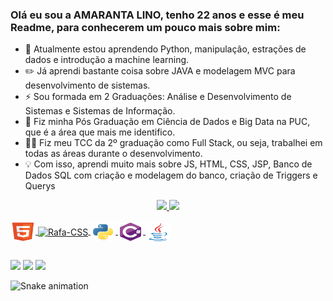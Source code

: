 ###  Olá eu sou a AMARANTA LINO, tenho 22 anos e esse é meu Readme, para conhecerem um pouco mais sobre mim:
- 🌱 Atualmente estou aprendendo Python, manipulação, estrações de dados e introdução a machine learning.
- ✏️ Já aprendi bastante coisa sobre JAVA e modelagem MVC para desenvolvimento de sistemas.
- ⚡ Sou formada em 2 Graduações: Análise e Desenvolvimento de Sistemas e Sistemas de Informação.
- 🎲 Fiz minha Pós Graduação em Ciência de Dados e Big Data na PUC, que é a área que mais me identifico.
- 👩‍💻 Fiz meu TCC da 2º graduação como Full Stack, ou seja, trabalhei em todas as áreas durante o desenvolvimento.
- 💡 Com isso, aprendi muito mais sobre JS, HTML, CSS, JSP, Banco de Dados SQL com criação e modelagem do banco, criação de Triggers e Querys

<div align="center">
  <a href="https://github.com/AmarantaLino">
  <img height="180em" src="https://github-readme-stats.vercel.app/api?username=AmarantaLino&show_icons=true&theme=dark&include_all_commits=true&count_private=true"/>
  <img height="150em" src="https://github-readme-stats.vercel.app/api/top-langs/?username=AmarantaLino&layout=compact&langs_count=7&theme=dark"/>
</div>

<div style="display: inline_block"><br>
  <img align="center" alt="Rafa-HTML" height="30" width="40" src="https://raw.githubusercontent.com/devicons/devicon/master/icons/html5/html5-original.svg">
  <img align="center" alt="Rafa-CSS" height="30" width="40" src="https://icongr.am/devicon/postgresql-original-wordmark.svg?size=128&color=currentColor">
  <img align="center" alt="Rafa-Python" height="30" width="40" src="https://raw.githubusercontent.com/devicons/devicon/master/icons/python/python-original.svg">
  <img align="center" alt="Rafa-Csharp" height="30" width="40" src="https://raw.githubusercontent.com/devicons/devicon/master/icons/csharp/csharp-original.svg">
  <img align="center" alt="Rafa-java" height="30" width="40" src="https://raw.githubusercontent.com/devicons/devicon/master/icons/java/java-original.svg">

</div>
  
  ##
 
<div> 
  <a href="https://instagram.com/amaranta_lino" target="_blank"><img src="https://img.shields.io/badge/-Instagram-%23E4405F?style=for-the-badge&logo=instagram&logoColor=white" target="_blank"></a>
  <a href = "mailto:amarantaLino05@outlook.com"><img src="https://img.shields.io/badge/-Outlook-%23333?style=for-the-badge&logo=outlook&logoColor=white" target="_blank"></a>
  <a href="https://www.linkedin.com/in/amaranta-lino-752a42182/" target="_blank"><img src="https://img.shields.io/badge/-LinkedIn-%230077B5?style=for-the-badge&logo=linkedin&logoColor=white" target="_blank"></a> 
 
  ![Snake animation](https://github.com/AmarantaLino/AmarantaLino/blob/output/github-contribution-grid-snake.svg)
 
</div>
